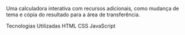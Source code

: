Uma calculadora interativa com recursos adicionais, como mudança de tema e cópia do resultado para a área de transferência.

Tecnologias Utilizadas
HTML
CSS
JavaScript
